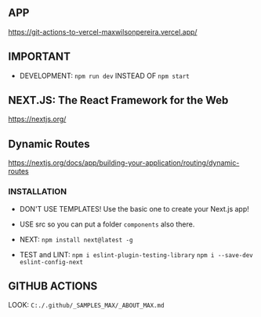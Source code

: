 ## APP

https://git-actions-to-vercel-maxwilsonpereira.vercel.app/

## IMPORTANT

- DEVELOPMENT: `npm run dev` INSTEAD OF `npm start`

## NEXT.JS: The React Framework for the Web

https://nextjs.org/

## Dynamic Routes

https://nextjs.org/docs/app/building-your-application/routing/dynamic-routes

### INSTALLATION

- DON'T USE TEMPLATES! Use the basic one to create your Next.js app!
- USE src so you can put a folder `components` also there.

- NEXT: `npm install next@latest -g`
- TEST and LINT:
  `npm i eslint-plugin-testing-library`
  `npm i --save-dev eslint-config-next`

## GITHUB ACTIONS

LOOK: `C:./.github/_SAMPLES_MAX/_ABOUT_MAX.md`
